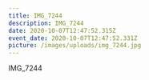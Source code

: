 ```yaml
---
title: IMG_7244
description: IMG_7244
date: 2020-10-07T12:47:52.315Z
event_date: 2020-10-07T12:47:52.331Z
picture: /images/uploads/img_7244.jpg
---
```

IMG_7244
